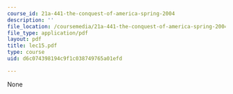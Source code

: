 ```yaml
---
course_id: 21a-441-the-conquest-of-america-spring-2004
description: ''
file_location: /coursemedia/21a-441-the-conquest-of-america-spring-2004/d6c074398194c9f1c038749765a01efd_lec15.pdf
file_type: application/pdf
layout: pdf
title: lec15.pdf
type: course
uid: d6c074398194c9f1c038749765a01efd

---
```

None